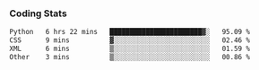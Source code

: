 
### Coding Stats
<!--START_SECTION:waka-->

```txt
Python   6 hrs 22 mins   ███████████████████████▓░   95.09 %
CSS      9 mins          ▓░░░░░░░░░░░░░░░░░░░░░░░░   02.46 %
XML      6 mins          ▒░░░░░░░░░░░░░░░░░░░░░░░░   01.59 %
Other    3 mins          ▒░░░░░░░░░░░░░░░░░░░░░░░░   00.86 %
```

<!--END_SECTION:waka-->

